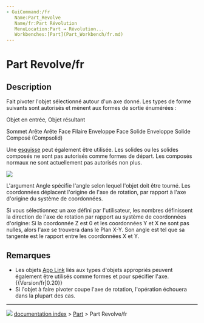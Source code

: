 ```yaml
---
- GuiCommand:/fr
   Name:Part_Revolve
   Name/fr:Part Révolution
   MenuLocation:Part → Révolution...
   Workbenches:[Part](Part_Workbench/fr.md)
---
```


# Part Revolve/fr

## Description

Fait pivoter l\'objet sélectionné autour d\'un axe donné. Les types de forme suivants sont autorisés et mènent aux formes de sortie énumérées :

  Objet en entrée,   Objet résultant
   
  Sommet             Arête
  Arête              Face
  Filaire            Enveloppe
  Face               Solide
  Enveloppe          Solide Composé (Compsolid)

Une [esquisse](Sketcher_Workbench/fr.md) peut également être utilisée. Les solides ou les solides composés ne sont pas autorisés comme formes de départ. Les composés normaux ne sont actuellement pas autorisés non plus.

![](images/Dialog-revolve.png )

L\'argument Angle spécifie l\'angle selon lequel l\'objet doit être tourné. Les coordonnées déplacent l\'origine de l\'axe de rotation, par rapport à l\'axe d\'origine du système de coordonnées.

Si vous sélectionnez un axe défini par l\'utilisateur, les nombres définissent la direction de l\'axe de rotation par rapport au système de coordonnées d\'origine: Si la coordonnée Z est 0 et les coordonnées Y et X ne sont pas nulles, alors l\'axe se trouvera dans le Plan X-Y. Son angle est tel que sa tangente est le rapport entre les coordonnées X et Y.

## Remarques

-   Les objets [App Link](App_Link/fr.md) liés aux types d\'objets appropriés peuvent également être utilisés comme formes et pour spécifier l\'axe. {{Version/fr|0.20}}
-   Si l\'objet à faire pivoter coupe l\'axe de rotation, l\'opération échouera dans la plupart des cas.



---
![](images/Right_arrow.png) [documentation index](../README.md) > [Part](Part_Workbench.md) > Part Revolve/fr

